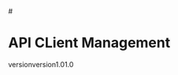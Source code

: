 #<h1>API CLient Management</h1>
<title xmlns="http://www.w3.org/2000/svg">version: 1.0</title><linearGradient xmlns="http://www.w3.org/2000/svg" id="s" x2="0" y2="100%"><stop offset="0" stop-color="#bbb" stop-opacity=".1"/><stop offset="1" stop-opacity=".1"/></linearGradient><clipPath xmlns="http://www.w3.org/2000/svg" id="r"><rect width="78" height="20" rx="3" fill="#fff"/></clipPath><g xmlns="http://www.w3.org/2000/svg" clip-path="url(#r)"><rect width="51" height="20" fill="#555"/><rect x="51" width="27" height="20" fill="#97ca00"/><rect width="78" height="20" fill="url(#s)"/></g><g xmlns="http://www.w3.org/2000/svg" fill="#fff" text-anchor="middle" font-family="Verdana,Geneva,DejaVu Sans,sans-serif" text-rendering="geometricPrecision" font-size="110"><text aria-hidden="true" x="265" y="150" fill="#010101" fill-opacity=".3" transform="scale(.1)" textLength="410">version</text><text x="265" y="140" transform="scale(.1)" fill="#fff" textLength="410">version</text><text aria-hidden="true" x="635" y="150" fill="#010101" fill-opacity=".3" transform="scale(.1)" textLength="170">1.0</text><text x="635" y="140" transform="scale(.1)" fill="#fff" textLength="170">1.0</text></g>

